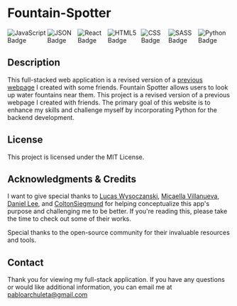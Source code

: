 # Fountain-Spotter
<div style="display: flex;">
<img src="https://img.shields.io/badge/JavaScript-323330?style=for-the-badge&logo=javascript&logoColor=F7DF1E" alt="JavaScript Badge">
<img src="https://img.shields.io/badge/json-5E5C5C?style=for-the-badge&logo=json&logoColor=white" alt="JSON Badge">
<img src="https://img.shields.io/badge/React-20232A?style=for-the-badge&logo=react&logoColor=61DAF" alt="React Badge">
<img src="https://img.shields.io/badge/HTML5-E34F26?style=for-the-badge&logo=html5&logoColor=white" alt="HTML5 Badge">
<img src="https://img.shields.io/badge/CSS3-1572B6?style=for-the-badge&logo=css3&logoColor=white" alt="CSS Badge">
<img src="https://img.shields.io/badge/Sass-CC6699?style=for-the-badge&logo=sass&logoColor=white" alt="SASS Badge">
<img src="https://img.shields.io/badge/Python-FFD43B?style=for-the-badge&logo=python&logoColor=blue" alt="Python Badge">
</div>




## Description
This full-stacked web application is a revised version of a [previous webpage](https://github.com/xJuanPablo/Water-Environment-Tracker) I created with some friends. Fountain Spotter allows users to look up water fountains near them. This project is a revised version of a previous webpage I created with friends. The primary goal of this website is to enhance my skills and challenge myself by incorporating Python for the backend development.

## License
This project is licensed under the MIT License.

## Acknowledgments & Credits
I want to give special thanks to [Lucas Wysoczanski](https://github.com/LucasWyski001), [Micaella Villanueva](https://github.com/micavilla), [Daniel Lee](https://github.com/drog41813), and [ColtonSiegmund](https://github.com/ColtonSiegmund) for helping conceptualize this app's purpose and challenging me to be better. If you're reading this, please take the time to check out some of their works.

Special thanks to the open-source community for their invaluable resources and tools.

## Contact
Thank you for viewing my full-stack application. If you have any questions or would like additional information, you can email me at pabloarchuleta@gmail.com
